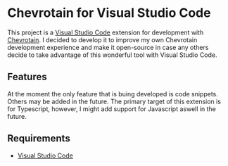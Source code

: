 # Chevrotain for Visual Studio Code

This project is a [Visual Studio Code](https://code.visualstudio.com) extension for development with [Chevrotain](https://github.com/SAP/chevrotain). I decided to develop it to improve my own Chevrotain development experience and make it open-source in case any others decide to take advantage of this wonderful tool with Visual Studio Code. 

## Features

At the moment the only feature that is buing developed is code snippets. Others may be added in the future. The primary target of this extension is for Typescript, however, I might add support for Javascript aswell in the future.

## Requirements

- [Visual Studio Code](https://code.visualstudio.com)
